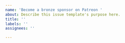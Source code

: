 ```yaml
---
name: 'Become a bronze sponsor on Patreon '
about: Describe this issue template's purpose here.
title: ''
labels: ''
assignees: ''

---
```



